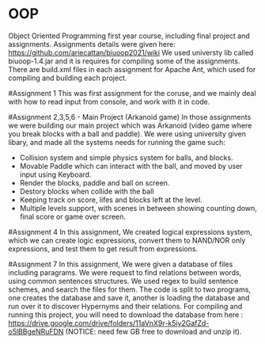 # OOP
Object Oriented Programming first year course, including final project and assignments.
Assignments details were given here: https://github.com/ariecattan/biuoop2021/wiki
We used universty lib called biuoop-1.4.jar and it is requires for compiling some of the assignments.
There are build.xml files in each assignment for Apache Ant, which used for compiling and building each project.

#Assignment 1
This was first assignment for the coruse, and we mainly deal with how to read input from console, and work with it in code.

#Assignment 2,3,5,6 - Main Project (Arkanoid game)
In those assignments we were building our main project which was Arkanoid (video game where you break blocks with a ball and paddle).
We were using university given libary, and made all the systems needs for running the game such:
- Collision system and simple physics system for balls, and blocks.
- Movable Paddle which can interact with the ball, and moved by user input using Keyboard.
- Render the blocks, paddle and ball on screen.
- Destory blocks when collide with the ball
- Keeping track on score, lifes and blocks left at the level.
- Multiple levels support, with scenes in between showing counting down, final score or game over screen.

#Assignment 4
In this assignment, We created logical expressions system, which we can create logic expressions, convert them to NAND/NOR only expressions, and test them to get result from expressions. 

#Assignment 7
In this assignment, We were given a database of files including paragrams. We were request to find relations between words, using common sentences structures. We used regex to build sentence schemes, and search the files for them. 
The code is split to two programs, one creates the database and save it, another is loading the database and run over it to discover Hypernyms and their relations.
For compiling and running this project, you will need to download the database from here : https://drive.google.com/drive/folders/11aVnX9r-k5iy2GafZd-o5lBBgeNRuFDN (NOTICE: need few GB free to download and unzip it).